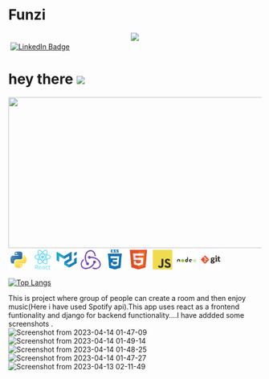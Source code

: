 # Funzi
<div id="header" align="center">
  <img src="https://media.giphy.com/media/M9gbBd9nbDrOTu1Mqx/giphy.gif" width="100"/>
</div>
<div id="badges">
<img src="https://komarev.com/ghpvc/?username=krishnaa192&style=flat-square&color=blue" alt=""/>
  <a href="your-linkedin-URL">
    <img src="https://img.shields.io/badge/LinkedIn-blue?style=for-the-badge&logo=linkedin&logoColor=white" alt="LinkedIn Badge"/>
  </a>
  <h1>
  hey there
  <img src="https://media.giphy.com/media/hvRJCLFzcasrR4ia7z/giphy.gif" width="30px"/>
</h1>
  <div align="center">
  <img src="https://media.giphy.com/media/dWesBcTLavkZuG35MI/giphy.gif" width="600" height="300"/>
</div
:hammer_and_wrench: Languages and Tools :

<div>
 <img src="https://github.com/devicons/devicon/blob/master/icons/python/python-original.svg" title="Python" alt="Python" width="40" height="40"/>&nbsp;
  <img src="https://github.com/devicons/devicon/blob/master/icons/react/react-original-wordmark.svg" title="React" alt="React" width="40" height="40"/>&nbsp;
  <img src="https://github.com/devicons/devicon/blob/master/icons/materialui/materialui-original.svg" title="Material UI" alt="Material UI" width="40" height="40"/>&nbsp;
  <img src="https://github.com/devicons/devicon/blob/master/icons/redux/redux-original.svg" title="Redux" alt="Redux " width="40" height="40"/>&nbsp;
  <img src="https://github.com/devicons/devicon/blob/master/icons/css3/css3-plain-wordmark.svg"  title="CSS3" alt="CSS" width="40" height="40"/>&nbsp;
  <img src="https://github.com/devicons/devicon/blob/master/icons/html5/html5-original.svg" title="HTML5" alt="HTML" width="40" height="40"/>&nbsp;
  <img src="https://github.com/devicons/devicon/blob/master/icons/javascript/javascript-original.svg" title="JavaScript" alt="JavaScript" width="40" height="40"/>&nbsp;
  <img src="https://github.com/devicons/devicon/blob/master/icons/nodejs/nodejs-original-wordmark.svg" title="NodeJS" alt="NodeJS" width="40" height="40"/>&nbsp;
  <img src="https://github.com/devicons/devicon/blob/master/icons/git/git-original-wordmark.svg" title="Git" **alt="Git" width="40" height="40"/>
</div>

[![Top Langs](https://github-readme-stats.vercel.app/api/top-langs/?username=krishnaa192&layout=compact&theme=vision-friendly-dark)](https://github.com/anuraghazra/github-readme-stats)

  
  
 This is project where group of people can create a room and then enjoy music(Here i have used Spotify api).This app uses react as a frontend funtionality and django for backend functionality....I have addded some screenshots .
  </br>
 ![Screenshot from 2023-04-14 01-47-09](https://user-images.githubusercontent.com/86311851/231878843-3d752f04-e90f-4bd2-bd83-497e97931f46.png)
 ![Screenshot from 2023-04-14 01-49-14](https://user-images.githubusercontent.com/86311851/231878100-fea081bb-854a-454a-990b-e261c7aacf0d.png)
![Screenshot from 2023-04-14 01-48-25](https://user-images.githubusercontent.com/86311851/231878398-b3a14078-576c-4265-83e2-2667f8413ef6.png)
![Screenshot from 2023-04-14 01-47-27](https://user-images.githubusercontent.com/86311851/231878452-a2569813-0179-40be-93e2-e875820c2092.png)
![Screenshot from 2023-04-13 02-11-49](https://user-images.githubusercontent.com/86311851/231878614-4fdef1c0-6a9f-4ed0-b2b9-96b7cd1f076a.png)


